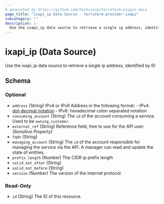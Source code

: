 ```yaml
---
# generated by https://github.com/hashicorp/terraform-plugin-docs
page_title: "ixapi_ip Data Source - terraform-provider-ixapi"
subcategory: ""
description: |-
  Use the ixapi_ip data source to retrieve a single ip address, identified by ID
---
```


# ixapi_ip (Data Source)

Use the ixapi_ip data source to retrieve a single ip address, identified by ID



<!-- schema generated by tfplugindocs -->
## Schema

### Optional

- `address` (String) IPv4 or IPv6 Address in the following format: - IPv4: [dot-decimal notation](https://en.wikipedia.org/wiki/Dot-decimal_notation) - IPv6: hexadecimal colon separated notation
- `consuming_account` (String) The `id` of the account consuming a service.  Used to be `owning_customer`.
- `external_ref` (String) Reference field, free to use for the API user. *(Sensitive Property)*
- `fqdn` (String)
- `managing_account` (String) The `id` of the account responsible for managing the service via the API. A manager can read and update the state of entities.
- `prefix_length` (Number) The CIDR ip prefix length
- `valid_not_after` (String)
- `valid_not_before` (String)
- `version` (Number) The version of the internet protocol.

### Read-Only

- `id` (String) The ID of this resource.


